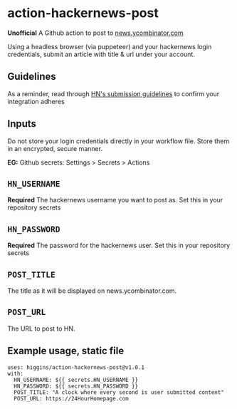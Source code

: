 # action-hackernews-post
**Unofficial**
A Github action to post to [news.ycombinator.com](https://news.ycombinator.com)

Using a headless browser (via puppeteer) and your hackernews login
credentials, submit an article with title & url under your account.

## Guidelines
As a reminder, read through [HN's submission
guidelines](https://news.ycombinator.com/newsguidelines.html) to
confirm your integration adheres

## Inputs

Do not store your login credentials directly in your workflow
file. Store them in an encrypted, secure manner.

**EG:** Github secrets: Settings > Secrets > Actions

## `HN_USERNAME`

**Required**
The hackernews username you want to post as.
Set this in your repository secrets

## `HN_PASSWORD`

**Required**
The password for the hackernews user.
Set this in your repository secrets

## `POST_TITLE`

The title as it will be displayed on news.ycombinator.com.

## `POST_URL`

The URL to post to HN.

## Example usage, static file

```
uses: higgins/action-hackernews-post@v1.0.1
with:
  HN_USERNAME: ${{ secrets.HN_USERNAME }}
  HN_PASSWORD: ${{ secrets.HN_PASSWORD }}
  POST_TITLE: "A clock where every second is user submitted content"
  POST_URL: https://24HourHomepage.com
```
